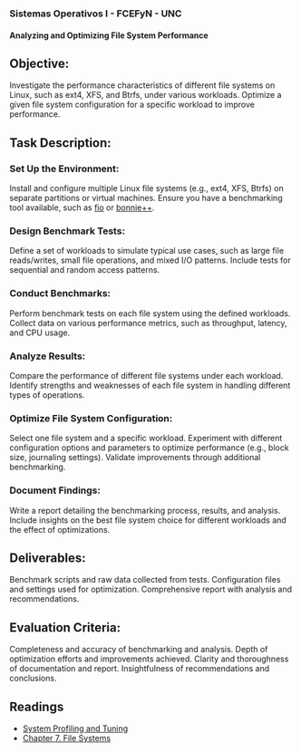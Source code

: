 ### Sistemas Operativos I - FCEFyN - UNC


#### Analyzing and Optimizing File System Performance

## Objective:
Investigate the performance characteristics of different file systems on Linux, such as ext4, XFS, and Btrfs, under various workloads. Optimize a given file system configuration for a specific workload to improve performance.

## Task Description:


### Set Up the Environment:

Install and configure multiple Linux file systems (e.g., ext4, XFS, Btrfs) on separate partitions or virtual machines.
Ensure you have a benchmarking tool available, such as [fio](https://github.com/axboe/fio) or [bonnie++](https://doc.coker.com.au/projects/bonnie/).


### Design Benchmark Tests:

Define a set of workloads to simulate typical use cases, such as large file reads/writes, small file operations, and mixed I/O patterns.
Include tests for sequential and random access patterns.


### Conduct Benchmarks:

Perform benchmark tests on each file system using the defined workloads.
Collect data on various performance metrics, such as throughput, latency, and CPU usage.

### Analyze Results:

Compare the performance of different file systems under each workload.
Identify strengths and weaknesses of each file system in handling different types of operations.


### Optimize File System Configuration:

Select one file system and a specific workload.
Experiment with different configuration options and parameters to optimize performance (e.g., block size, journaling settings).
Validate improvements through additional benchmarking.


### Document Findings:

Write a report detailing the benchmarking process, results, and analysis.
Include insights on the best file system choice for different workloads and the effect of optimizations.


## Deliverables:

Benchmark scripts and raw data collected from tests.
Configuration files and settings used for optimization.
Comprehensive report with analysis and recommendations.


## Evaluation Criteria:

Completeness and accuracy of benchmarking and analysis.
Depth of optimization efforts and improvements achieved.
Clarity and thoroughness of documentation and report.
Insightfulness of recommendations and conclusions.

## Readings

- [System Profiling and Tuning](https://github.com/poornalingam/PerformanceEngineeringService/blob/master/system-profiling-and-tuning/filesystem-profiling.md)
- [Chapter 7. File Systems](https://docs.redhat.com/en/documentation/red_hat_enterprise_linux/6/html/performance_tuning_guide/main-fs)

